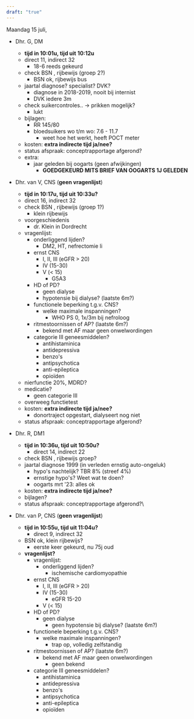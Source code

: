 ```yaml
---
draft: "true"
---
```


Maandag 15 juli,
- Dhr. G, DM
	- **tijd in 10:01u, tijd uit** **10:12u**
	- direct 11, indirect 32
		- 18-6 reeds gekeurd
	- check BSN , rijbewijs (groep 2?)
		- BSN ok, rijbewijs bus
	- jaartal diagnose? specialist? DVK?
		- diagnose in 2018-2019, nooit bij internist
		- DVK iedere 3m
	- check suikercontroles.. → prikken mogelijk?
		- lukt
	- bijlagen:
		- RR 145/80
		- bloedsuikers wo t/m wo: 7.6 - 11.7
			- weet hoe het werkt, heeft POCT meter
	- kosten: **extra indirecte tijd ja/nee?**
	- status afspraak: conceptrapportage afgerond?
	- extra:
		- jaar geleden bij oogarts (geen afwijkingen)
			- **GOEDGEKEURD MITS BRIEF VAN OOGARTS 1J GELEDEN**
	
- Dhr. van V, CNS (**geen vragenlijst**)
	- **tijd in 10:17u, tijd uit 10:33u?**
	- direct 16, indirect 32
	- check BSN , rijbewijs (groep 1?)
		- klein rijbewijs
	- voorgeschiedenis
		- dr. Klein in Dordrecht
	- vragenlijst:
		- onderliggend lijden?
			- DM2, HT, nefrectomie li
		- ernst CNS
			- I, II, III (eGFR > 20)
			- IV (15-30)
			- V (< 15)
				- G5A3
		- HD of PD?
			- geen dialyse
			- hypotensie bij dialyse? (laatste 6m?)
		- functionele beperking t.g.v. CNS?
			- welke maximale inspanningen?
				- WHO PS 0, 1x/3m bij nefroloog
		- ritmestoornissen of AP? (laatste 6m?)
			- bekend met AF maar geen onwelwordingen
		- categorie III geneesmiddelen?
			- antihistaminica
			- antidepressiva
			- benzo's
			- antipsychotica
			- anti-epileptica
			- opioïden
	- nierfunctie 20%, MDRD?
	- medicatie?
		- geen categorie III
	- overweeg functietest
	- kosten: **extra indirecte tijd ja/nee?**
		- donortraject opgestart, dialyseert nog niet
	- status afspraak: conceptrapportage afgerond?
	 
- Dhr. R, DM1
	- **tijd in 10:36u, tijd uit 10:50u?**
		- direct 14, indirect 22
	- check BSN , rijbewijs groep?
	- jaartal diagnose 1999 (in verleden ernstig auto-ongeluk)
		- hypo's nachtelijk? TBR 8% (streef 4%)
		- ernstige hypo's? Weet wat te doen?
		- oogarts mrt '23: alles ok
	- kosten: **extra indirecte tijd ja/nee?**
	- bijlagen?
	- status afspraak: conceptrapportage afgerond?\
	
- Dhr. van P, CNS (**geen vragenlijst**)
	- **tijd in 10:55u, tijd uit 11:04u?**
		- direct 9, indirect 32
	- BSN ok, klein rijbewijs?
		- eerste keer gekeurd, nu 75j oud 
	- **vragenlijst?**
		- vragenlijst:
			- onderliggend lijden?
				- ischemische cardiomyopathie
		- ernst CNS
			- I, II, III (eGFR > 20)
			- IV (15-30)
				- eGFR 15-20
			- V (< 15)
		- HD of PD?
			- geen dialyse
				- geen hypotensie bij dialyse? (laatste 6m?)
		- functionele beperking t.g.v. CNS?
			- welke maximale inspanningen?
				- trap op, volledig zelfstandig
		- ritmestoornissen of AP? (laatste 6m?)
			- bekend met AF maar geen onwelwordingen
				- geen bekend
		- categorie III geneesmiddelen?
			- antihistaminica
			- antidepressiva
			- benzo's
			- antipsychotica
			- anti-epileptica
			- opioïden